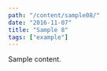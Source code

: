 ```yaml
---
path: "/content/sample08/"
date: "2016-11-07"
title: "Sample 8"
tags: ["example"]
---
```


Sample content.